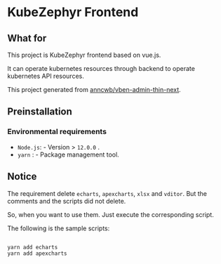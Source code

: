 # KubeZephyr Frontend

## What for

This project is KubeZephyr frontend based on vue.js.

It can operate kubernetes resources through backend to operate kubernetes API resources.

This project generated from [anncwb/vben-admin-thin-next](https://github.com/anncwb/vue-vben-admin).

## Preinstallation

### Environmental requirements

- `Node.js`: - Version > `12.0.0` .
- `yarn` : - Package management tool.

## Notice

The requirement delete `echarts`, `apexcharts`, `xlsx` and `vditor`. But the comments and the scripts did not delete.

So, when you want to use them. Just execute the corresponding script.

The following is the sample scripts:
```js

yarn add echarts
yarn add apexcharts

```
